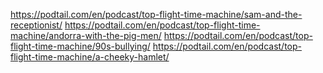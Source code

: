 https://podtail.com/en/podcast/top-flight-time-machine/sam-and-the-receptionist/
https://podtail.com/en/podcast/top-flight-time-machine/andorra-with-the-pig-men/
https://podtail.com/en/podcast/top-flight-time-machine/90s-bullying/
https://podtail.com/en/podcast/top-flight-time-machine/a-cheeky-hamlet/
